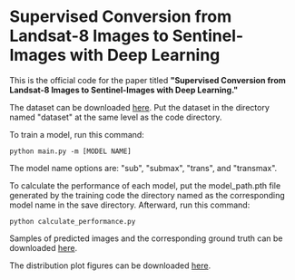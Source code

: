 # Supervised Conversion from Landsat-8 Images to Sentinel-Images with Deep Learning

This is the official code for the paper titled **"Supervised Conversion from Landsat-8 Images to Sentinel-Images with Deep Learning."**

The dataset can be downloaded [here](http://bdsrc.binus.ac.id/wawan/l8s2/dataset/). Put the dataset in the directory named "dataset" at the same level as the code directory.

To train a model, run this command:

```
python main.py -m [MODEL NAME]
```

The model name options are: "sub", "submax", "trans", and "transmax".

To calculate the performance of each model, put the model_path.pth file generated by the training code the directory named as the corresponding model name in the save directory. Afterward, run this command:

```
python calculate_performance.py
```

Samples of predicted images and the corresponding ground truth can be downloaded [here](http://bdsrc.binus.ac.id/wawan/l8s2/sample-tifs/).

The distribution plot figures can be downloaded [here](http://bdsrc.binus.ac.id/wawan/l8s2/plots/).
